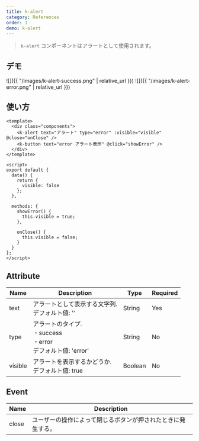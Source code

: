 ```yaml
---
title: k-alert
category: References
order: 1
demo: k-alert
---
```


> `k-alert` コンポーネントはアラートとして使用されます。

## デモ

![]({{ "/images/k-alert-success.png" | relative_url }})
![]({{ "/images/k-alert-error.png" | relative_url }})

## 使い方

```vue
<template>
  <div class="components">
    <k-alert text="アラート" type="error" :visible="visible" @close="onClose" />
    <k-button text="error アラート表示" @click="showError" />
  </div>
</template>

<script>
export default {
  data() {
    return {
      visible: false
    };
  },

  methods: {
    showError() {
      this.visible = true;
    },

    onClose() {
      this.visible = false;
    }
  }
};
</script>
```

## Attribute

| Name     | Description                                                        | Type    | Required |
| -------- | ------------------------------------------------------------------ | ------- | -------- |
| text     | アラートとして表示する文字列.<br>デフォルト値: ''                   | String  | Yes      |
| type     | アラートのタイプ.<br>・success<br>・error <br>デフォルト値: 'error' | String  | No       |
| visible  | アラートを表示するかどうか.<br>デフォルト値: true                  | Boolean  | No       |

## Event

| Name  | Description                                            |
| ----- | ------------------------------------------------------ |
| close | ユーザーの操作によって閉じるボタンが押されたときに発生する。 |
